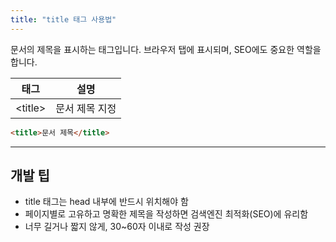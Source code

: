 ```yaml
---
title: "title 태그 사용법"
---
```


문서의 제목을 표시하는 태그입니다. 브라우저 탭에 표시되며, SEO에도 중요한 역할을 합니다.

| 태그      | 설명                |
|-----------|---------------------|
| &lt;title&gt;   | 문서 제목 지정      |

```html
<title>문서 제목</title>
```

---

## 개발 팁
- title 태그는 head 내부에 반드시 위치해야 함
- 페이지별로 고유하고 명확한 제목을 작성하면 검색엔진 최적화(SEO)에 유리함
- 너무 길거나 짧지 않게, 30~60자 이내로 작성 권장
